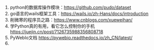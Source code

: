 
1. python的数据库操作模块：https://github.com/pudo/dataset
2. go语言的wails框架工具：https://wails.io/zh-Hans/docs/introduction
3. 削微寒的程序员之路：https://www.cnblogs.com/xueweihan/
4. 学Python真的有用，看它怎么控制你的手机  https://juejin.cn/post/7126735988356808718
5. PyWebIo文档  https://pywebio.readthedocs.io/zh_CN/latest/
6. 
<!--stackedit_data:
eyJoaXN0b3J5IjpbMTY2OTY2MDcwLDI4MDUyMDEzNywtMTM0Mz
k5NzMzMV19
-->